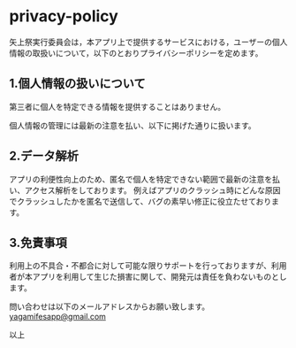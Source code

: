 # privacy-policy

矢上祭実行委員会は，本アプリ上で提供するサービスにおける，ユーザーの個人情報の取扱いについて，以下のとおりプライバシーポリシーを定めます。

## 1.個人情報の扱いについて
第三者に個人を特定できる情報を提供することはありません。

個人情報の管理には最新の注意を払い、以下に掲げた通りに扱います。

## 2.データ解析
アプリの利便性向上のため、匿名で個人を特定できない範囲で最新の注意を払い、アクセス解析をしております。
例えばアプリのクラッシュ時にどんな原因でクラッシュしたかを匿名で送信して、バグの素早い修正に役立たせております。


## 3.免責事項
利用上の不具合・不都合に対して可能な限りサポートを行っておりますが、利用者が本アプリを利用して生じた損害に関して、開発元は責任を負わないものとします。

問い合わせは以下のメールアドレスからお願い致します。
yagamifesapp@gmail.com

以上
